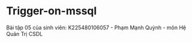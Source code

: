 # Trigger-on-mssql
Bài tập 05 của sinh viên: K225480106057 - Phạm Mạnh Quỳnh - môn Hệ Quản Trị CSDL
